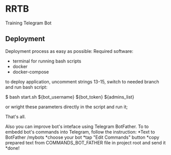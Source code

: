 # RRTB
Training Telegram Bot

## Deployment
Deployment process as easy as possible:
Required software:
- terminal for running bash scripts
- docker
- docker-compose

to deploy application, uncomment strings 13-15, switch to needed branch and run bash script:

$ bash start.sh ${bot_username} ${bot_token} ${admins_list}

or  wright these parameters directly in the script and run it;

That's all.

Also you can improve bot's inteface using Telegram BotFather.
To to embedd bot's commands into Telegram, follow the instruction: 
*Text to BotFather /mybots
*choose your bot
*tap "Edit Commands" button
*copy prepared text from COMMANDS_BOT_FATHER file in project root and send it
*done!
